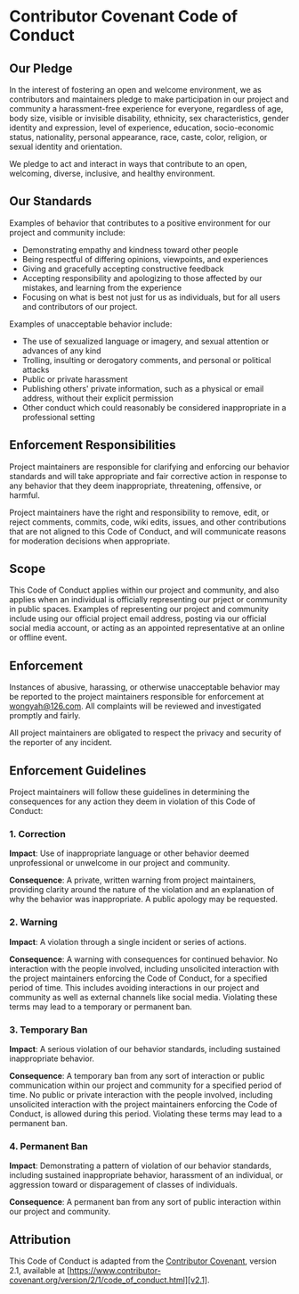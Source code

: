 
# Contributor Covenant Code of Conduct

## Our Pledge

In the interest of fostering an open and welcome environment, we as contributors and maintainers pledge to make participation in our 
project and community a harassment-free experience for everyone, regardless of age, body size, visible or invisible disability, ethnicity, sex characteristics, gender identity and expression, level of experience, education, socio-economic status, nationality, personal appearance, race, caste, color, religion, or sexual identity and orientation.

We pledge to act and interact in ways that contribute to an open, welcoming, diverse, inclusive, and healthy environment.

## Our Standards

Examples of behavior that contributes to a positive environment for our project and community include:

* Demonstrating empathy and kindness toward other people
* Being respectful of differing opinions, viewpoints, and experiences
* Giving and gracefully accepting constructive feedback
* Accepting responsibility and apologizing to those affected by our mistakes, and learning from the experience
* Focusing on what is best not just for us as individuals, but for all users and contributors of our project.

Examples of unacceptable behavior include:

* The use of sexualized language or imagery, and sexual attention or advances of any kind
* Trolling, insulting or derogatory comments, and personal or political attacks
* Public or private harassment
* Publishing others' private information, such as a physical or email address, without their explicit permission
* Other conduct which could reasonably be considered inappropriate in a professional setting

## Enforcement Responsibilities

Project maintainers are responsible for clarifying and enforcing our behavior standards and will take appropriate and fair corrective action in response to any behavior that they deem inappropriate, threatening, offensive, or harmful.

Project maintainers have the right and responsibility to remove, edit, or reject comments, commits, code, wiki edits, issues, and other contributions that are not aligned to this Code of Conduct, and will communicate reasons for moderation decisions when appropriate.

## Scope

This Code of Conduct applies within our project and community, and also applies when an individual is officially representing our prject or community in public spaces. Examples of representing our project and community include using our official project email address, posting via our official social media account, or acting as an appointed representative at an online or offline event.

## Enforcement

Instances of abusive, harassing, or otherwise unacceptable behavior may be reported to the project maintainers responsible for enforcement at wongyah@126.com. All complaints will be reviewed and investigated promptly and fairly.

All project maintainers are obligated to respect the privacy and security of the reporter of any incident.

## Enforcement Guidelines

Project maintainers will follow these guidelines in determining the consequences for any action they deem in violation of this Code of Conduct:

### 1. Correction

**Impact**: Use of inappropriate language or other behavior deemed unprofessional or unwelcome in our project and community.

**Consequence**: A private, written warning from project maintainers, providing clarity around the nature of the violation and an explanation of why the behavior was inappropriate. A public apology may be requested.

### 2. Warning

**Impact**: A violation through a single incident or series of actions.

**Consequence**: A warning with consequences for continued behavior. No interaction with the people involved, including unsolicited interaction with the project maintainers enforcing the Code of Conduct, for a specified period of time. This includes avoiding interactions in our project and community as well as external channels like social media. Violating these terms may lead to a temporary or permanent ban.

### 3. Temporary Ban

**Impact**: A serious violation of our behavior standards, including sustained inappropriate behavior.

**Consequence**: A temporary ban from any sort of interaction or public communication within our project and community for a specified period of time. No public or private interaction with the people involved, including unsolicited interaction with the project maintainers enforcing the Code of Conduct, is allowed during this period. Violating these terms may lead to a permanent ban.

### 4. Permanent Ban

**Impact**: Demonstrating a pattern of violation of our behavior standards, including sustained inappropriate behavior, harassment of an individual, or aggression toward or disparagement of classes of individuals.

**Consequence**: A permanent ban from any sort of public interaction within our project and community.

## Attribution

This Code of Conduct is adapted from the [Contributor Covenant][homepage], version 2.1, available at [https://www.contributor-covenant.org/version/2/1/code_of_conduct.html][v2.1].

[homepage]: https://www.contributor-covenant.org
[v2.1]: https://www.contributor-covenant.org/version/2/1/code_of_conduct.html
